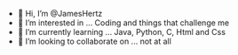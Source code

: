 - 👋 Hi, I’m @JamesHertz
- 👀 I’m interested in ... Coding and things that challenge me
- 🌱 I’m currently learning ... Java, Python, C, Html and Css
- 💞️ I’m looking to collaborate on ... not at all


<!---
JamesHertz/JamesHertz is a ✨ special ✨ repository because its `README.md` (this file) appears on your GitHub profile.
You can click the Preview link to take a look at your changes.
--->
